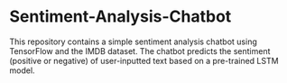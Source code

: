 # Sentiment-Analysis-Chatbot
This repository contains a simple sentiment analysis chatbot using TensorFlow and the IMDB dataset. The chatbot predicts the sentiment (positive or negative) of user-inputted text based on a pre-trained LSTM model.
